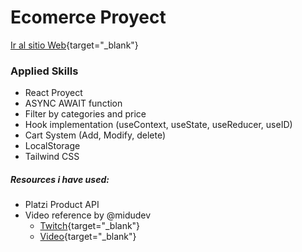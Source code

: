 # Ecomerce Proyect

[Ir al sitio Web](https://eloquent-moonbeam-d33d22.netlify.app/ "Deploy EbeShop"){target="_blank"}

### Applied Skills

+ React Proyect
+ ASYNC AWAIT function
+ Filter by categories and price
+ Hook implementation (useContext, useState, useReducer, useID)
+ Cart System (Add, Modify, delete)
+ LocalStorage
+ Tailwind CSS

##### Resources i have used:
+ Platzi Product API
+ Video reference by @midudev
  * [Twitch](https://www.twitch.tv/midudev/ "https://www.twitch.tv/midudev"){target="_blank"}
  * [Video](https://www.twitch.tv/videos/1738955695/ "https://www.twitch.tv/videos/1738955695"){target="_blank"}